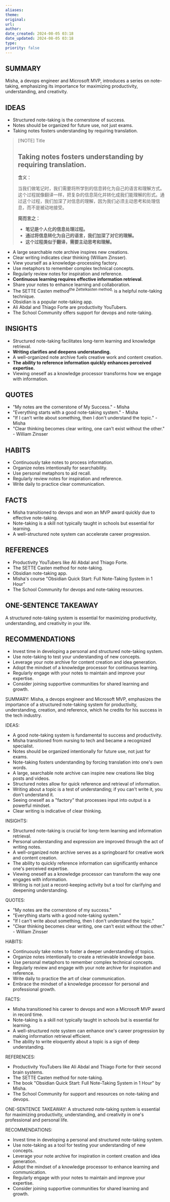 ```yaml
---
aliases: 
theme: 
original: 
url: 
author: 
date_created: 2024-08-05 03:18
date_updated: 2024-08-05 03:18
type: 
priority: false
---
```


## SUMMARY

Misha, a devops engineer and Microsoft MVP, introduces a series on note-taking, emphasizing its importance for maximizing productivity, understanding, and creativity.

## IDEAS

- Structured note-taking is the cornerstone of success.
- Notes should be organized for future use, not just exams.
- Taking notes fosters understanding by requiring translation.
> [!NOTE] Title
> ## Taking notes fosters understanding by requiring translation.
> 
> **含义：**
> 
> 当我们做笔记时，我们需要将所学到的信息转化为自己的语言和理解方式。这个过程就像翻译一样，把复杂的信息简化并转化成我们能理解的形式。通过这个过程，我们加深了对信息的理解，因为我们必须主动思考和处理信息，而不是被动地接受。
> 
> **简而言之：**
> 
> - **笔记是个人化的信息处理过程。**
> - **通过将信息转化为自己的语言，我们加深了对它的理解。**
> - **这个过程类似于翻译，需要主动思考和理解。**

- A large searchable note archive inspires new creations.
- Clear writing indicates clear thinking (William Zinsser).
- View yourself as a knowledge-processing factory.
- Use metaphors to remember complex technical concepts.
- Regularly review notes for inspiration and reference.
- **Continuous learning requires effective information retrieval**.
- Share your notes to enhance learning and collaboration.
- The SETTE Casten method<sup>the Zettelkasten method,</sup> is a helpful note-taking technique.
- Obsidian is a popular note-taking app.
- Ali Abdal and Thiago Forte are productivity YouTubers.
- The School Community offers support for devops and note-taking.

## INSIGHTS

- Structured note-taking facilitates long-term learning and knowledge retrieval.
- **Writing clarifies and deepens understanding.**
- A well-organized note archive fuels creative work and content creation.
- **The ability to reference information quickly enhances perceived expertise.**
- Viewing oneself as a knowledge processor transforms how we engage with information.

## QUOTES

- "My notes are the cornerstone of My Success." - Misha
- "Everything starts with a good note-taking system." - Misha
- "If I can't write about something, then I don't understand the topic." - Misha
- "Clear thinking becomes clear writing, one can't exist without the other." - William Zinsser

## HABITS

- Continuously take notes to process information.
- Organize notes intentionally for searchability.
- Use personal metaphors to aid recall.
- Regularly review notes for inspiration and reference.
- Write daily to practice clear communication.

## FACTS

- Misha transitioned to devops and won an MVP award quickly due to effective note-taking.
- Note-taking is a skill not typically taught in schools but essential for learning.
- A well-structured note system can accelerate career progression.

## REFERENCES

- Productivity YouTubers like Ali Abdal and Thiago Forte.
- The SETTE Casten method for note-taking.
- Obsidian note-taking app.
- Misha's course "Obsidian Quick Start: Full Note-Taking System in 1 Hour"
- The School Community for devops and note-taking resources.

## ONE-SENTENCE TAKEAWAY

A structured note-taking system is essential for maximizing productivity, understanding, and creativity in your life.

## RECOMMENDATIONS

- Invest time in developing a personal and structured note-taking system.
- Use note-taking to test your understanding of new concepts.
- Leverage your note archive for content creation and idea generation.
- Adopt the mindset of a knowledge processor for continuous learning.
- Regularly engage with your notes to maintain and improve your expertise.
- Consider joining supportive communities for shared learning and growth.

SUMMARY:
Misha, a devops engineer and Microsoft MVP, emphasizes the importance of a structured note-taking system for productivity, understanding, creation, and reference, which he credits for his success in the tech industry.

IDEAS:

- A good note-taking system is fundamental to success and productivity.
- Misha transitioned from nursing to tech and became a recognized specialist.
- Notes should be organized intentionally for future use, not just for exams.
- Note-taking fosters understanding by forcing translation into one's own words.
- A large, searchable note archive can inspire new creations like blog posts and videos.
- Structured notes allow for quick reference and retrieval of information.
- Writing about a topic is a test of understanding; if you can't write it, you don't understand it.
- Seeing oneself as a "factory" that processes input into output is a powerful mindset.
- Clear writing is indicative of clear thinking.

INSIGHTS:

- Structured note-taking is crucial for long-term learning and information retrieval.
- Personal understanding and expression are improved through the act of writing notes.
- A well-organized note archive serves as a springboard for creative work and content creation.
- The ability to quickly reference information can significantly enhance one's perceived expertise.
- Viewing oneself as a knowledge processor can transform the way one engages with information.
- Writing is not just a record-keeping activity but a tool for clarifying and deepening understanding.

QUOTES:

- "My notes are the cornerstone of my success."
- "Everything starts with a good note-taking system."
- "If I can't write about something, then I don't understand the topic."
- "Clear thinking becomes clear writing, one can't exist without the other." - William Zinsser

HABITS:

- Continuously take notes to foster a deeper understanding of topics.
- Organize notes intentionally to create a retrievable knowledge base.
- Use personal metaphors to remember complex technical concepts.
- Regularly review and engage with your note archive for inspiration and reference.
- Write daily to practice the art of clear communication.
- Embrace the mindset of a knowledge processor for personal and professional growth.

FACTS:

- Misha transitioned his career to devops and won a Microsoft MVP award in record time.
- Note-taking is a skill not typically taught in schools but is essential for learning.
- A well-structured note system can enhance one's career progression by making information retrieval efficient.
- The ability to write eloquently about a topic is a sign of deep understanding.

REFERENCES:

- Productivity YouTubers like Ali Abdal and Thiago Forte for their second brain systems.
- The SETTE Casten method for note-taking.
- The book "Obsidian Quick Start: Full Note-Taking System in 1 Hour" by Misha.
- The School Community for support and resources on note-taking and devops.

ONE-SENTENCE TAKEAWAY:
A structured note-taking system is essential for maximizing productivity, understanding, and creativity in one's professional and personal life.

RECOMMENDATIONS:

- Invest time in developing a personal and structured note-taking system.
- Use note-taking as a tool for testing your understanding of new concepts.
- Leverage your note archive for inspiration in content creation and idea generation.
- Adopt the mindset of a knowledge processor to enhance learning and communication.
- Regularly engage with your notes to maintain and improve your expertise.
- Consider joining supportive communities for shared learning and growth.



